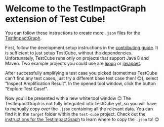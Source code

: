 # Welcome to the TestImpactGraph extension of Test Cube!
You can follow these instructions to create more `.json` files for the [TestImpactGraph](https://github.com/TestShiftProject/test-impact-graph).

First, follow the development setup instructions in the [contributing guide](contributing).
It is sufficient to just setup TestCube, without the dependencies.
Unfortunately, TestCube runs only on projects that support Java 8 and Maven.
Two example projects you could use are [jsoup](https://github.com/jhy/jsoup) or [javapoet](https://github.com/square/javapoet).

After successfully amplifying a test case you picked (sometimes TestCube can't find any test cases, just try a different base test case then! 😊), select "Inspect Amplification Result".
In the opened tool window, click the button "Explore Test Case!".

Now you'll be presented with a new white tool window 😉
The TestImpactGraph is not fully integrated into TestCube yet, so you will have to manually copy over the `.json` containing all the relevant data.
You can find it in the `target` folder within the `test-cube` project.
Check out the [instructions for the TestImpactGraph](https://github.com/TestShiftProject/test-impact-graph#generating-and-inspecting-an-amplified-test-case-from-testcube) to learn where to copy the `.json` to! 😊
